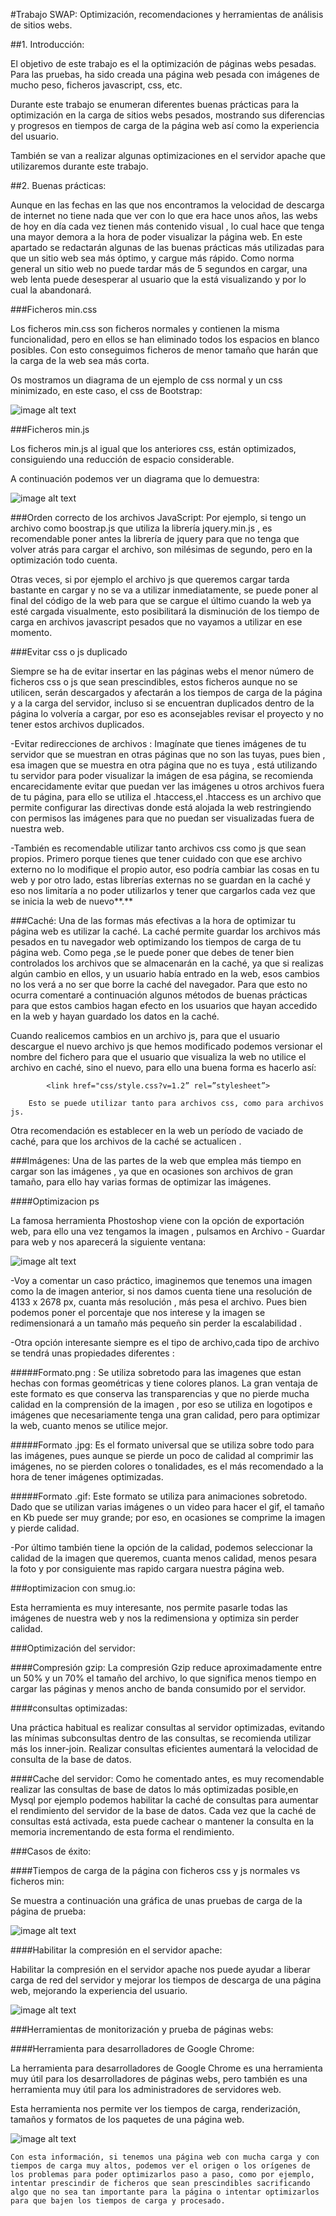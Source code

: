 #Trabajo SWAP: Optimización, recomendaciones y herramientas de análisis de sitios webs.

     

##1. Introducción: 

El objetivo de este trabajo es el la optimización de páginas webs pesadas. Para las pruebas, ha sido creada una página web pesada con imágenes de mucho peso, ficheros javascript, css, etc.

	

Durante este trabajo se enumeran diferentes buenas prácticas para la optimización en la carga de sitios webs pesados, mostrando sus diferencias y progresos en tiempos de carga de la página web así como la experiencia del usuario.

También se van a realizar algunas optimizaciones en el servidor apache que utilizaremos durante este trabajo.

##2. Buenas prácticas:

Aunque en las fechas en las que nos encontramos la velocidad de descarga de internet no tiene nada que ver con lo que era hace unos años, las webs de hoy en día cada vez tienen más contenido visual , lo cual hace que tenga una mayor demora a la hora de poder visualizar la página web. En este apartado se redactarán algunas de las buenas prácticas más utilizadas para que un sitio web sea más óptimo, y cargue más rápido. Como norma general un sitio web no puede tardar más de 5 segundos en cargar, una web lenta puede desesperar al usuario que la está visualizando y por lo cual la abandonará. 

###Ficheros min.css

Los ficheros min.css son ficheros normales y contienen la  misma funcionalidad, pero en ellos se han eliminado todos los espacios en blanco posibles. Con esto conseguimos ficheros de menor tamaño que harán que la carga de la web sea más corta.

Os mostramos un diagrama de un ejemplo de css normal y un css minimizado, en este caso, el css de Bootstrap:

![image alt text](image_0.png)

###Ficheros min.js

Los ficheros min.js al igual que los anteriores css, están optimizados, consiguiendo una reducción de espacio considerable.

A continuación podemos ver un diagrama que lo demuestra:

![image alt text](image_1.png)

###Orden correcto de los archivos JavaScript: Por ejemplo, si tengo un archivo como boostrap.js que utiliza la librería jquery.min.js , es recomendable poner antes la librería de jquery para que no tenga que volver atrás para cargar el archivo, son milésimas de segundo, pero en la optimización todo cuenta.

Otras veces, si por ejemplo el archivo js que queremos cargar tarda bastante en cargar y no se va a utilizar inmediatamente, se puede poner al final del código de la web para que se cargue el último cuando la web ya esté cargada visualmente, esto posibilitará la disminución de los tiempo de carga en archivos javascript pesados que no vayamos a utilizar en ese momento.

###Evitar css o js duplicado

Siempre se ha de evitar insertar en las páginas webs el menor número de ficheros css o js que sean prescindibles, estos ficheros aunque no se utilicen, serán descargados y afectarán a los tiempos de carga de la página y a la carga del servidor, incluso si se encuentran duplicados dentro de la página lo volvería a cargar, por eso es aconsejables revisar el proyecto y no tener estos archivos duplicados.

-Evitar redirecciones de archivos : Imagínate que tienes imágenes de tu servidor que se muestran en otras páginas que no son las tuyas, pues bien , esa imagen que se muestra en otra página que no es tuya , está utilizando tu servidor para poder visualizar la imágen de esa página, se recomienda encarecidamente evitar que puedan ver las imágenes u otros archivos fuera de tu página, para ello se utiliza el .htaccess,el .htaccess es un archivo que permite configurar las directivas donde está alojada la web restringiendo con permisos las imágenes para que no puedan ser visualizadas fuera de nuestra web.


-También es recomendable utilizar tanto archivos css como js que sean propios. Primero porque tienes que tener cuidado con que ese archivo externo no lo modifique el propio autor, eso podría cambiar las cosas en tu web y por otro lado, estas librerías externas no se guardan en la  caché y eso nos limitaría a no poder utilizarlos y tener que cargarlos cada vez que se inicia la web de nuevo**.**

###Caché: 
Una de las formas más efectivas a la hora de optimizar tu página web es utilizar la caché. La caché permite guardar los archivos más pesados en tu navegador web optimizando los tiempos de carga de tu página web. Como pega ,se le puede poner que debes de tener bien controlados los archivos que se almacenarán en la caché, ya que si realizas algún cambio en ellos, y un usuario había entrado en la web, esos cambios no los verá a no ser que borre la caché del navegador. Para que esto no ocurra comentaré a continuación algunos métodos de buenas prácticas para que estos cambios hagan efecto en los usuarios que hayan accedido en la web y hayan guardado los datos en la caché. 

Cuando realicemos cambios en un archivo js, para que el usuario descargue el nuevo archivo js que hemos modificado podemos versionar el nombre del fichero para que el usuario que visualiza la web no utilice el archivo en caché, sino el nuevo, para ello una buena forma es hacerlo así: 

			<link href="css/style.css?v=1.2” rel=”stylesheet”>

		Esto se puede utilizar tanto para archivos css, como para archivos js.

Otra recomendación es establecer en la web un período de vaciado de caché, para que los archivos de la caché se actualicen .

###Imágenes: 
Una de las partes de la web que emplea más tiempo en cargar son las imágenes , ya que en ocasiones son archivos de gran tamaño, para ello hay varias formas de optimizar las imágenes.

####Optimizacion ps

La famosa herramienta Phostoshop viene con la opción de exportación web, para ello una vez tengamos la imagen , pulsamos en Archivo - Guardar para web y nos aparecerá la siguiente ventana:

![image alt text](image_2.png)

-Voy a comentar un caso práctico, imaginemos que tenemos una imagen como la de imagen anterior, si nos damos cuenta tiene una resolución de 4133 x 2678 px, cuanta más resolución , más pesa el archivo. Pues bien podemos poner el porcentaje que nos interese y la imagen se redimensionará a un tamaño más pequeño sin perder la escalabilidad .

-Otra opción interesante siempre es el tipo de archivo,cada tipo de archivo se tendrá unas propiedades diferentes : 

#####Formato.png : 
Se utiliza sobretodo para las imagenes que estan hechas con formas geométricas y tiene colores planos. La gran ventaja de este formato es que conserva las transparencias y que no pierde mucha calidad en la comprensión de la imagen , por eso se utiliza en logotipos e imágenes que necesariamente tenga una gran calidad, pero para optimizar la web, cuanto menos se utilice mejor.

#####Formato .jpg: 
Es el formato universal que se utiliza sobre todo para las imágenes, pues aunque se pierde un poco de calidad al comprimir las imágenes, no se pierden colores o tonalidades, es el más recomendado a la hora de tener imágenes optimizadas. 

#####Formato .gif: 
Este formato se utiliza para animaciones sobretodo. Dado que se utilizan varias imágenes o un video para hacer el gif, el tamaño en Kb puede ser muy grande; por eso, en ocasiones se comprime la imagen y pierde calidad.

-Por último también tiene la opción de la calidad, podemos seleccionar la calidad de la imagen que queremos, cuanta menos calidad, menos pesara la foto y por consiguiente mas rapido cargara nuestra página web.  

###optimizacion con smug.io:

Esta herramienta es muy interesante, nos permite pasarle todas las imágenes de nuestra web y nos la redimensiona y optimiza sin perder calidad.

###Optimización del servidor:

####Compresión gzip: 
La compresión Gzip reduce aproximadamente entre un 50% y un 70% el tamaño del archivo, lo que significa menos tiempo en cargar las páginas y menos ancho de banda consumido por el servidor.

####consultas optimizadas:

Una práctica habitual es realizar consultas al servidor optimizadas, evitando las mínimas subconsultas dentro de las consultas, se recomienda utilizar más los inner-join. Realizar consultas eficientes aumentará la velocidad de consulta de la base de datos.

####Cache del servidor: 
Como he comentado antes, es muy recomendable realizar las consultas de base de datos lo más optimizadas posible,en Mysql por ejemplo podemos habilitar la caché de consultas para aumentar el rendimiento del servidor de la base de datos. Cada vez que la caché de consultas está activada, esta puede cachear o mantener la consulta en la memoria incrementando de esta forma el rendimiento.

###Casos de éxito:

####Tiempos de carga de la página con ficheros css y js normales vs ficheros min:

Se muestra a continuación una gráfica de unas pruebas de carga de la página de prueba:

![image alt text](image_3.png)

####Habilitar la compresión en el servidor apache:

Habilitar la compresión en el servidor apache nos puede ayudar a liberar carga de red del servidor y mejorar los tiempos de descarga de una página web, mejorando la experiencia del usuario.

![image alt text](image_4.png)

###Herramientas de monitorización y prueba de páginas webs:

####Herramienta para desarrolladores de Google Chrome:

La herramienta para desarrolladores de Google Chrome es una herramienta muy útil para los desarrolladores de páginas webs, pero también es una herramienta muy útil para los administradores de servidores web.

Esta herramienta nos permite ver los tiempos de carga, renderización, tamaños y formatos de los paquetes de una página web. 

![image alt text](image_5.png)

	Con esta información, si tenemos una página web con mucha carga y con tiempos de carga muy altos, podemos ver el origen o los orígenes de los problemas para poder optimizarlos paso a paso, como por ejemplo, intentar prescindir de ficheros que sean prescindibles sacrificando algo que no sea tan importante para la página o intentar optimizarlos para que bajen los tiempos de carga y procesado.

